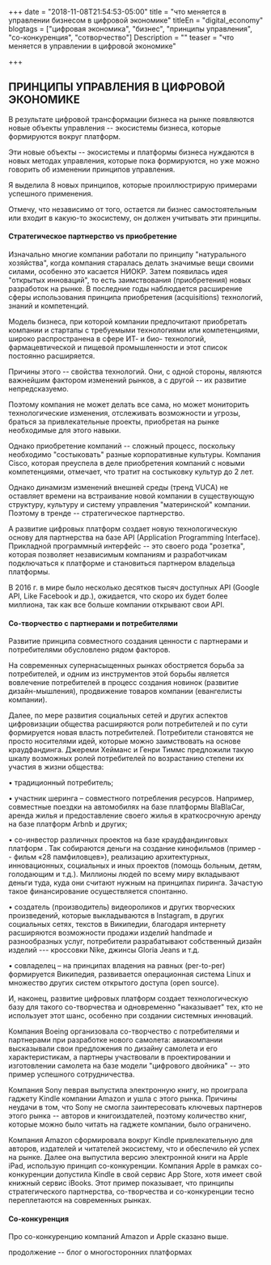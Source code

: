 +++
date = "2018-11-08T21:54:53-05:00"
title = "что меняется в управлении бизнесом в цифровой экономике"
titleEn = "digital_economy"
blogtags = ["цифровая экономика", "бизнес", "принципы управления", "со-конкуренция", "сотворчество"]
Description = ""
teaser = "что меняется в управлении в цифровой экономике"

+++
## ПРИНЦИПЫ УПРАВЛЕНИЯ В ЦИФРОВОЙ ЭКОНОМИКЕ 

В результате цифровой трансформации бизнеса на рынке появляются новые объекты  управления -- экосистемы бизнеса, которые формируются вокруг платформ.  

Эти новые объекты -- экосистемы и платформы бизнеса нуждаются в новых методах управления, которые пока формируются, но уже  можно говорить об изменении принципов управления. 

Я выделила 8 новых принципов, которые проиллюстрирую примерами успешного применения.

Отмечу, что независимо от того, остается ли бизнес самостоятельным или входит в какую-то экосистему, он должен учитывать эти принципы.

#### Стратегическое партнерство vs приобретение
Изначально многие компании работали по принципу "натурального хозяйства", когда компания старалась делать значимые вещи своими силами, особенно это касается НИОКР. Затем появилась идея "открытых инноваций", 
то есть заимствования (приобретения) новых разработок на рынке. В последние годы наблюдается расширение сферы использования принципа приобретения (acquisitions) технологий, знаний и компетенций.

  Модель бизнеса, при которой компании предпочитают приобретать компании и стартапы с требуемыми технологиями или компетенциями, широко распространена в сфере ИТ- и био- технологий, фармацевтической и пищевой промышленности и этот список 
  постоянно расширяется.

Причины этого -- свойства технологий. Они, с одной стороны, являются важнейшим фактором изменений рынков, а с другой -- их развитие непредсказуемо. 

Поэтому компания не может делать все сама, но может мониторить технологические изменения, отслеживать возможности и угрозы, 
браться за привлекательные проекты, приобретая на рынке необходимые для этого навыки.  

Однако приобретение компаний -- сложный процесс, поскольку необходимо "состыковать" разные корпоративные культуры. Компания Cisco, которая преуспела в деле приобретения компаний с новыми компетенциями, отмечает, что тратит на состыковку культур до 2 лет.

Однако динамизм изменений внешней среды (тренд VUCA) не оставляет времени на встраивание новой компании в существующую структуру, культуру и систему управления "материнской" компании. Поэтому в тренде -- стратегическое партнерство. 

А развитие цифровых платформ создает новую технологическую основу для партнерства на базе API  (Application Programming Interface). Прикладной программный интерфейс -- это своего рода "розетка", которая позволяет независимым компаниям и разработчикам 
подключаться к платформе и становиться партнером владельца платформы.     

В 2016 г. в мире было несколько десятков тысяч доступных API (Google API, Like Facebook и др.), ожидается, что скоро их будет более миллиона, так как все больше компании открывают свои API.

#### Со-творчество с партнерами и потребителями 

Развитие принципа совместного создания ценности с партнерами и потребителями обусловлено рядом факторов.

На современных супернасыщенных рынках обостряется борьба за потребителей, и одним из инструментов этой борьбы является вовлечение потребителей в процесс создания новинок (развитие дизайн-мышления), продвижение товаров компании (евангелисты компании).

Далее, по мере развития социальных сетей и других аспектов цифровизации общества расширяются роли потребителей и по сути формируется новая власть потребителей. Потребители становятся не просто носителями идей, которые можно заимствовать на основе краудфандинга.  Джереми Хейманс и Генри Тиммс предложили такую шкалу возможных ролей потребителей по возрастанию степени их участия в жизни общества:

•	традиционный потребитель;

•	участник шеринга – совместного потребления ресурсов. Например, совместные поездки на автомобилях на базе платформы BlaBlaCar, аренда жилья и предоставление своего жилья в краткосрочную аренду на базе платформ Arbnb и других;

•	со-инвестор различных проектов  на базе краудфандинговых платформ . Так собираются деньги на создание кинофильмов (пример -- фильм «28 памфиловцев»),  реализацию архитектурных, инновационных, социальных и иных 
проектов (помощь больным, детям, голодающим и т.д.).  Миллионы людей по всему миру вкладывают деньги туда, куда они считают нужным на принципах пиринга. Зачастую такое финансирование осуществляется спонтанно.  

•	создатель (производитель) видеороликов и других творческих произведений, которые выкладываются в  Instagram,  в других социальных сетях,  текстов в Википедии, благодаря интернету расширяются возможности продажи изделий handmade и разнообразных услуг, 
потребители разрабатывают собственный дизайн изделий --- кроссовки Nike, джинсы   Gloria Jeans  и т.д.

•	совладелец – на принципах владения на равных (per-to-per)  формируется Википедия, развивается операционная система   Linux  и множество других систем открытого доступа (open source).    

И, наконец, развитие цифровых платформ создает технологическую базу для такого со-творчества и одновременно "наказывает" тех, кто не использует этот шанс, особенно при создании системных инноваций.

Компания Boeing организовала со-творчество с потребителями и партнерами при разработке нового самолета: авиакомпании высказывали свои предложения по дизайну самолета и его характеристикам, а партнеры участвовали в проектировании и изготовлении самолета на базе модели "цифрового двойника" -- это пример успешного сотрудничества.

Компания Sony певрая выпустила электронную книгу, но проиграла гаджету Kindle компании Amazon и ушла с этого рынка. Причины неудачи в том, что Sony не смогла заинтересовать ключевых партнеров этого рынка -- авторов и книгоиздателей, 
поэтому количество книг, которые можно было читать на гаджете компании, было ограничено.

Компания  Amazon сформировала вокруг Kindle привлекательную для авторов, издателей и читателей экосистему, что и обеспечило ей успех на рынке. Далее она выпустила версию электронной книги на Apple iPad, использую принцип со-конкуренции. 
Компания Apple в рамках со-конкуренции допустила  Kindle в свой сервис App Store, хотя имеет свой книжный сервис iBooks. Этот пример показывает, что принципы стратегического партнерства, со-творчества и со-конкуренции тесно переплетаются на современных рынках.  
 
#### Со-конкуренция

Про со-конкуренцию компаний Amazon и Apple сказано выше. 













продолжение --  блог о многосторонних платформах 



	